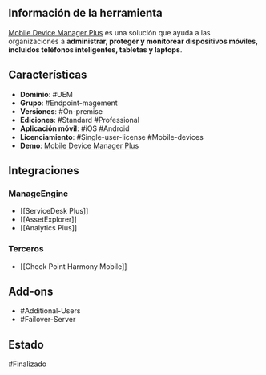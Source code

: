 ## Información de la herramienta

[Mobile Device Manager Plus]() es una solución que ayuda a las organizaciones a **administrar, proteger y monitorear dispositivos móviles, incluidos teléfonos inteligentes, tabletas y laptops**.

## Características

+ **Dominio**: #UEM 
+ **Grupo**: #Endpoint-magement 
+ **Versiones**: #On-premise 
+ **Ediciones**: #Standard #Professional 
+ **Aplicación móvil**: #iOS #Android 
+ **Licenciamiento**: #Single-user-license #Mobile-devices
+ **Demo**: [Mobile Device Manager Plus](https://demo.mobiledevicemanagerplus.com/client#/demo)
## Integraciones
### ManageEngine

+ [[ServiceDesk Plus]]
+ [[AssetExplorer]]
+ [[Analytics Plus]]
### Terceros
+ [[Check Point Harmony Mobile]]
## Add-ons

+ #Additional-Users 
+ #Failover-Server 


## Estado

#Finalizado 